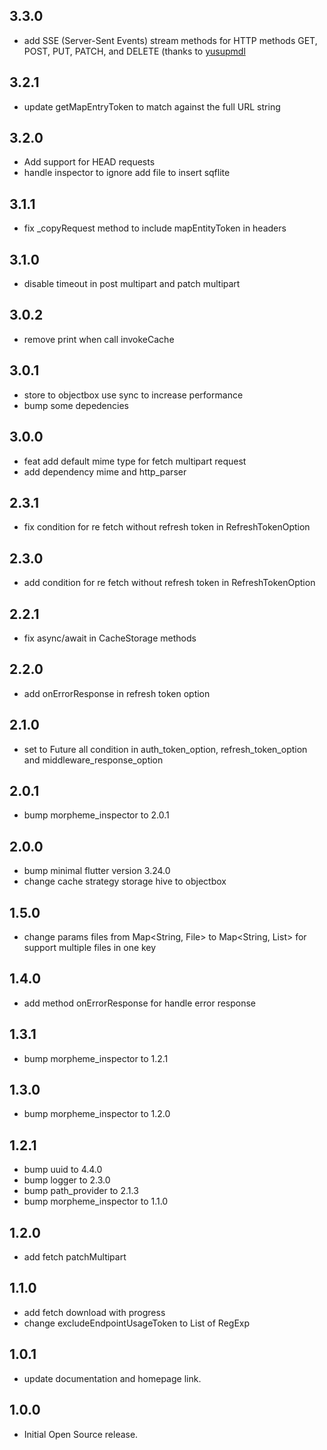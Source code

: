 ## 3.3.0

- add SSE (Server-Sent Events) stream methods for HTTP methods GET, POST, PUT, PATCH, and DELETE (thanks to [yusupmdl](https://github.com/yusupmdl])

## 3.2.1

- update getMapEntryToken to match against the full URL string

## 3.2.0

- Add support for HEAD requests
- handle inspector to ignore add file to insert sqflite

## 3.1.1

- fix _copyRequest method to include mapEntityToken in headers

## 3.1.0

- disable timeout in post multipart and patch multipart 

## 3.0.2

- remove print when call invokeCache

## 3.0.1

- store to objectbox use sync to increase performance
- bump some depedencies

## 3.0.0

- feat add default mime type for fetch multipart request
- add dependency mime and http_parser

## 2.3.1

- fix condition for re fetch without refresh token in RefreshTokenOption

## 2.3.0

- add condition for re fetch without refresh token in RefreshTokenOption

## 2.2.1

- fix async/await in CacheStorage methods

## 2.2.0

- add onErrorResponse in refresh token option

## 2.1.0

- set to Future all condition in auth_token_option, refresh_token_option and middleware_response_option

## 2.0.1

- bump morpheme_inspector to 2.0.1

## 2.0.0

- bump minimal flutter version 3.24.0
- change cache strategy storage hive to objectbox

## 1.5.0

- change params files from Map<String, File> to Map<String, List<File>> for support multiple files in one key

## 1.4.0

- add method onErrorResponse for handle error response

## 1.3.1

- bump morpheme_inspector to 1.2.1

## 1.3.0

- bump morpheme_inspector to 1.2.0

## 1.2.1

- bump uuid to 4.4.0
- bump logger to 2.3.0
- bump path_provider to 2.1.3
- bump morpheme_inspector to 1.1.0

## 1.2.0

- add fetch patchMultipart

## 1.1.0

- add fetch download with progress
- change excludeEndpointUsageToken to List of RegExp

## 1.0.1

- update documentation and homepage link.

## 1.0.0

- Initial Open Source release.

